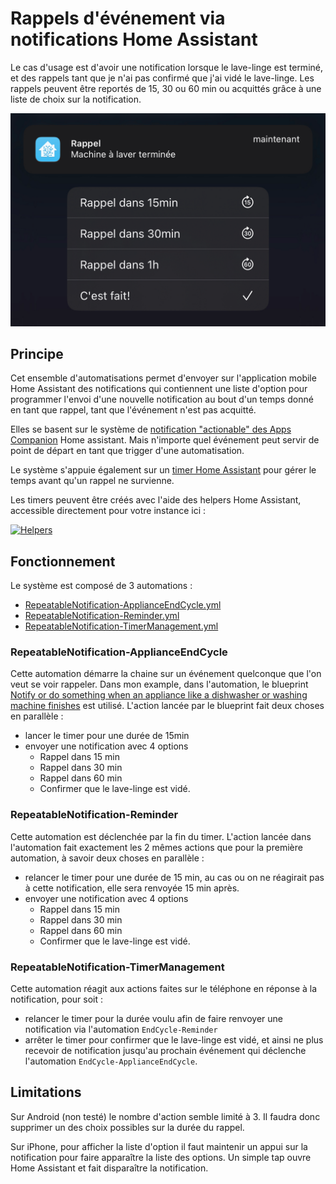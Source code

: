 # Rappels d'événement via notifications Home Assistant

Le cas d'usage est d'avoir une notification lorsque le lave-linge est terminé, et des rappels tant que je n'ai pas confirmé que j'ai vidé le lave-linge. Les rappels peuvent être reportés de 15, 30 ou 60 min ou acquittés grâce à une liste de choix sur la notification.

![Visuel Notification](img/notification.png)

## Principe

Cet ensemble d'automatisations permet d'envoyer sur l'application mobile Home Assistant des notifications qui contiennent 
une liste d'option pour programmer l'envoi d'une nouvelle notification au bout d'un temps donné en tant que rappel, tant que l'événement n'est pas acquitté.

Elles se basent sur le système de [notification "actionable" des Apps Companion](https://companion.home-assistant.io/docs/notifications/actionable-notifications/) Home assistant. Mais n'importe quel événement peut servir de point de départ en tant que trigger d'une automatisation.

Le système s'appuie également sur un [timer Home Assistant](https://www.home-assistant.io/integrations/timer/) pour gérer le temps avant qu'un rappel ne survienne.

Les timers peuvent être créés avec l'aide des helpers Home Assistant, accessible directement pour votre instance ici :

[![Helpers](https://my.home-assistant.io/badges/helpers.svg)](https://my.home-assistant.io/redirect/_change/?redirect=helpers%2F)

## Fonctionnement

Le système est composé de 3 automations :

- [RepeatableNotification-ApplianceEndCycle.yml](RepeatableNotification-ApplianceEndCycle.yml)
- [RepeatableNotification-Reminder.yml](RepeatableNotification-Reminder.yml)
- [RepeatableNotification-TimerManagement.yml](RepeatableNotification-TimerManagement.yml)

### RepeatableNotification-ApplianceEndCycle

Cette automation démarre la chaine sur un événement quelconque que l'on veut se voir rappeler. Dans mon example, dans l'automation, le blueprint [Notify or do something when an appliance like a dishwasher or washing machine finishes](https://community.home-assistant.io/t/notify-or-do-something-when-an-appliance-like-a-dishwasher-or-washing-machine-finishes/254841) est utilisé. L'action lancée par le blueprint fait deux choses en parallèle :
- lancer le timer pour une durée de 15min
- envoyer une notification avec 4 options 
  - Rappel dans 15 min
  - Rappel dans 30 min
  - Rappel dans 60 min
  - Confirmer que le lave-linge est vidé.

### RepeatableNotification-Reminder

Cette automation est déclenchée par la fin du timer.
L'action lancée dans l'automation fait exactement les 2 mêmes actions que pour la première automation, à savoir deux choses en parallèle :
- relancer le timer pour une durée de 15 min, au cas ou on ne réagirait pas à cette notification, elle sera renvoyée 15 min après.
- envoyer une notification avec 4 options 
  - Rappel dans 15 min
  - Rappel dans 30 min
  - Rappel dans 60 min
  - Confirmer que le lave-linge est vidé.

### RepeatableNotification-TimerManagement

Cette automation réagit aux actions faites sur le téléphone en réponse à la notification, pour soit :
 - relancer le timer pour la durée voulu afin de faire renvoyer une notification via l'automation `EndCycle-Reminder`
 - arrêter le timer pour confirmer que le lave-linge est vidé, et ainsi ne plus recevoir de notification jusqu'au prochain événement qui déclenche l'automation `EndCycle-ApplianceEndCycle`.

## Limitations

Sur Android (non testé) le nombre d'action semble limité à 3. Il faudra donc supprimer un des choix possibles sur la durée du rappel.

Sur iPhone, pour afficher la liste d'option il faut maintenir un appui sur la notification pour faire apparaître la liste des options. Un simple tap ouvre Home Assistant et fait disparaître la notification.